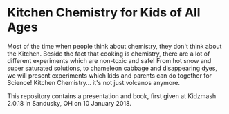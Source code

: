 # Kitchen Chemistry for Kids of All Ages

Most of the time when people think about chemistry, they don't think about the Kitchen. Beside the fact that cooking is chemistry, there are a lot of different experiments which are non-toxic and safe! From hot snow and super saturated solutions, to chameleon cabbage and disappearing dyes, we will present experiments which kids and parents can do together for Science! Kitchen Chemistry… it's not just volcanos anymore.

This repository contains a presentation and book, first given at Kidzmash 2.0.18 in Sandusky, OH on 10 January 2018.

